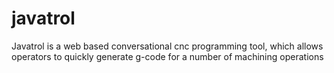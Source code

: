 # javatrol
 Javatrol is a web based conversational cnc programming tool, which allows operators to quickly generate g-code for a number of machining operations
